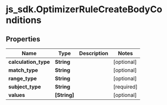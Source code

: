 # js_sdk.OptimizerRuleCreateBodyConditions

## Properties
Name | Type | Description | Notes
------------ | ------------- | ------------- | -------------
**calculation_type** | **String** |  | [optional] 
**match_type** | **String** |  | [optional] 
**range_type** | **String** |  | [optional] 
**subject_type** | **String** |  | [required] 
**values** | **[String]** |  | [optional] 
